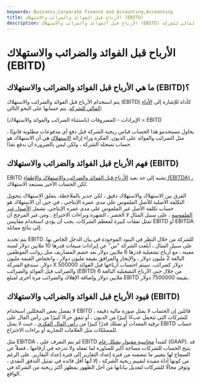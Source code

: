 ```yaml
---
keywords: Business,Corporate Finance and Accounting,Accounting
title: الأرباح قبل الفوائد والضرائب والاستهلاك (EBITD)
description: الأرباح قبل الفوائد والضرائب والاستهلاك (EBITD) هي مؤشر على الأداء المالي للشركة.
---
```


# الأرباح قبل الفوائد والضرائب والاستهلاك (EBITD)
## ما هي الأرباح قبل الفوائد والضرائب والاستهلاك (EBITD)؟

يتم استخدام الأرباح قبل الفوائد والضرائب والاستهلاك (EBITD) كأداة للإشارة إلى [الأداء المالي للشركة](/financialperformance). يتم حسابها على النحو التالي:

الإيرادات - المصروفات (باستثناء الضرائب والفوائد والاستهلاك) = EBITD

يحاول مستخدمو هذا الحساب قياس ربحية الشركة قبل دفع أي مدفوعات مطلوبة قانونًا ، مثل الضرائب والفوائد على الديون. الفكرة وراء إزالة [الاستهلاك](/depreciation) هي أن الاستهلاك هو حساب تسجله الشركة ، ولكن ليس بالضرورة أن يدفع نقدًا.

## فهم الأرباح قبل الفوائد والضرائب والاستهلاك (EBITD)

EBITD تشبه إلى حد بعيد [الأرباح قبل الفوائد والضرائب والاستهلاك والإطفاء (EBITDA) ،](/ebitda) لكن الحساب الأخير يستبعد الاستهلاك.

الفرق بين الاستهلاك والاستهلاك دقيق ، لكن جدير بالملاحظة. يتعلق الاستهلاك بتحويل التكلفة الأصلية للأصل الملموس على مدى عمره الإنتاجي ، في حين أن الاستهلاك هو حساب تكلفة الأصل غير الملموس على مدى عمره الإنتاجي. تشمل [الأصول غير الملموسة](/intangibleasset) ، على سبيل المثال لا الحصر ، الشهرة وبراءات الاختراع ، ومن غير المرجح أن تمثل نفقات كبيرة لمعظم الشركات. يجب أن يؤدي استخدام مقاييس EBITD أو EBITDA إلى نتائج مماثلة.

يتم تحديد EBITD للشركة من خلال النظر في البنود الموجودة في بيان الدخل الخاص بها. على سبيل المثال ، أبلغت الشركة "س" عن إيرادات مبيعات قدرها 10 ملايين دولار لسنة معينة ، مع أرباح تشغيلية قدرها 6 ملايين دولار بعد خصم المصاريف مثل رواتب الموظفين البالغة 2 مليون دولار ، والإيجار والمرافق بقيمة مليون دولار ، وانخفاض القيمة مليون دولار. ستدفع الشركة X 500000 دولار كضرائب. سيتم احتساب أرباحها قبل الفوائد والضرائب قبل الفوائد والضرائب (EBITD) من خلال جني الأرباح التشغيلية البالغة 6 ملايين دولار وإضافة الإهلاك والضرائب مرة أخرى لمبلغ EBITD بقيمة 7500000 دولار.

## قيود الأرباح قبل الفوائد والضرائب والاستهلاك (EBITD)

لا يفضل بعض المحللين استخدام EBITD ، قائلين إن الحساب لا يمثل صورة مالية دقيقة للشركات التي تتحمل عبءًا كبيرًا من الديون ، أو تنفق جزءًا كبيرًا من رأس المال على ترقية المعدات أو تمتلك قدرًا كبيرًا من [رأس المال الفكري](/intellectual_capital) ، حيث لا يمثل EBITD حساب للممتلكات مثل العلامات التجارية أو براءات الاختراع.

مثل EBITDA ، لم يتم التعرف على EBITD كمبدأ [محاسبة مقبول بشكل عام](/gaap) (GAAP). قد يتيح الحساب للشركات مساحة أكبر للمناورة لما تفعله ولا تدرجه في أرقامها ، فضلاً عن السماح لها بتغيير ما تتضمنه من فترة إعداد التقارير إلى فترة إعداد التقارير. على الرغم من كونها أداة مفيدة لتقييم ربحية الشركة ، إلا أنها أقل فائدة في تمثيل التدفق النقدي ، وتوفر مجالًا للشركات لتعديل بياناتها من أجل الظهور بمظهر أكثر ربحية من الشركة في الواقع.

